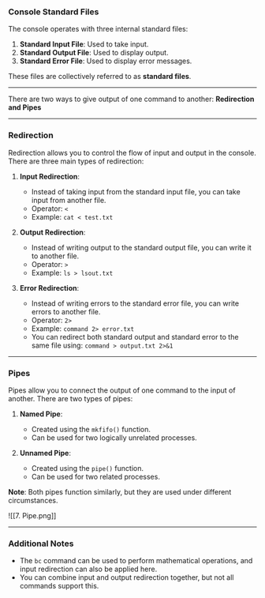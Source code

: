 ### Console Standard Files

The console operates with three internal standard files:

1. **Standard Input File**: Used to take input.
2. **Standard Output File**: Used to display output.
3. **Standard Error File**: Used to display error messages.

These files are collectively referred to as **standard files**.

---
There are two ways to give output of one command to another:
**Redirection and Pipes**

---
### Redirection

Redirection allows you to control the flow of input and output in the console. There are three main types of redirection:

1. **Input Redirection**:
    
    - Instead of taking input from the standard input file, you can take input from another file.
    - Operator: `<`
    - Example:
        `cat < test.txt`
        
2. **Output Redirection**:
    
    - Instead of writing output to the standard output file, you can write it to another file.
    - Operator: `>`
    - Example:
        `ls > lsout.txt`
        
3. **Error Redirection**:
    
    - Instead of writing errors to the standard error file, you can write errors to another file.
    - Operator: `2>`
    - Example:
        `command 2> error.txt`
    - You can redirect both standard output and standard error to the same file using:
        `command > output.txt 2>&1`

---

### Pipes

Pipes allow you to connect the output of one command to the input of another. There are two types of pipes:

1. **Named Pipe**:
    
    - Created using the `mkfifo()` function.
    - Can be used for two logically unrelated processes.
2. **Unnamed Pipe**:
    
    - Created using the `pipe()` function.
    - Can be used for two related processes.

**Note**: Both pipes function similarly, but they are used under different circumstances.

![[7. Pipe.png]]

---

### Additional Notes

- The `bc` command can be used to perform mathematical operations, and input redirection can also be applied here.
- You can combine input and output redirection together, but not all commands support this.